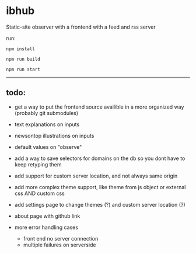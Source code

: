 # ibhub

Static-site observer with a frontend with a feed and rss server

run:

```
npm install
```
```
npm run build
```
```
npm run start
```
---
## todo:

- get a way to put the frontend source availible in a more organized way (probably git submodules)
- text explanations on inputs
- newsontop illustrations on inputs

- default values on "observe"
- add a way to save selectors for domains on the db so you dont have to keep retyping them

- add support for custom server location, and not always same origin
- add more complex theme support, like theme from js object or external css AND custom css
- add settings page to change themes (?) and custom server location (?)
- about page with github link

- more error handling cases
    - front end no server connection
    - multiple failures on serverside